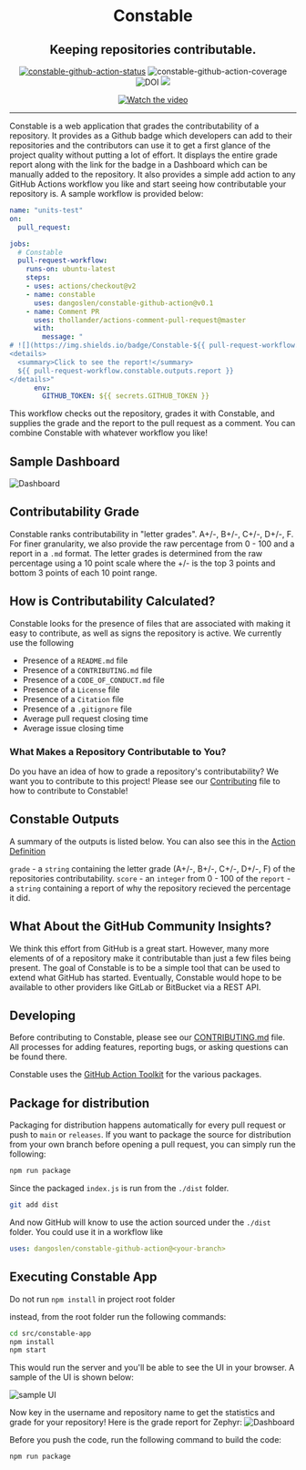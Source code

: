 <div align="center">

  <h1>Constable</h1>

  <h2>Keeping repositories contributable.</h2>

  <a href="https://github.com/dangoslen/constable-github-action/actions"><img alt="constable-github-action-status" src="https://github.com/dangoslen/constable-github-action/workflows/units-test/badge.svg"></a>
  <img alt="constable-github-action-coverage" src="./assets/coverage-badge.svg">
  <img src="https://zenodo.org/badge/291103669.svg" alt="DOI" />
  <img src="https://img.shields.io/badge/Constable-A+-green" />
  
  [![Watch the video](https://github.com/MeghanaVasist/constable-github-action/blob/main/assets/video_thumbnail.png)](https://youtu.be/kizuzz0sTdM)
  
  <!--[![Constable](http://img.youtube.com/vi/NXANSl0S1xA/0.jpg)](http://www.youtube.com/watch?v=NXANSl0S1xA "Constable")--->
  
</div>

---

Constable is a web application that grades the contributability of a repository. It provides as a Github badge which developers can add to their repositories and the contributors can use it to get a first glance of the project quality without putting a lot of effort. It displays the entire grade report along with the link for the badge in a Dashboard which can be manually added to the repository. It also provides a simple add action to any GitHub Actions workflow you like and start seeing how contributable your repository is. A sample workflow is provided below:

```yaml
name: "units-test"
on:
  pull_request:

jobs:
  # Constable
  pull-request-workflow:
    runs-on: ubuntu-latest
    steps:
    - uses: actions/checkout@v2
    - name: constable
      uses: dangoslen/constable-github-action@v0.1
    - name: Comment PR
      uses: thollander/actions-comment-pull-request@master
      with:
        message: "
# ![](https://img.shields.io/badge/Constable-${{ pull-request-workflow.constable.outputs.grade }}-blue)
<details>
  <summary>Click to see the report!</summary>
  ${{ pull-request-workflow.constable.outputs.report }}
</details>"
      env:
        GITHUB_TOKEN: ${{ secrets.GITHUB_TOKEN }}
```

This workflow checks out the repository, grades it with Constable, and supplies the grade and the report to the pull request as a comment. You can combine Constable with whatever workflow you like!

## Sample Dashboard
<img alt="Dashboard" src="https://github.com/MeghanaVasist/constable-github-action/blob/main/assets/Dashboard.JPG"/>

## Contributability Grade

Constable ranks contributability in "letter grades". A+/-, B+/-, C+/-, D+/-, F. For finer granularity, we also provide the raw percentage from 0 - 100 and a report in a `.md` format. The letter grades is determined from the raw percentage using a 10 point scale where the +/- is the top 3 points and bottom 3 points of each 10 point range.

## How is Contributability Calculated?

Constable looks for the presence of files that are associated with making it easy to contribute, as well as signs the repository is active. We currently use the following

* Presence of a `README.md` file
* Presence of a `CONTRIBUTING.md` file
* Presence of a `CODE_OF_CONDUCT.md` file
* Presence of a `License` file
* Presence of a `Citation` file
* Presence of a `.gitignore` file
* Average pull request closing time
* Average issue closing time

### What Makes a Repository Contributable to You?

Do you have an idea of how to grade a repository's contributability? We want you to contribute to this project! Please see our [Contributing](./CONTRIBUTING.md) file to how to contribute to Constable!

## Constable Outputs

A summary of the outputs is listed below. You can also see this in the [Action Definition](./action.yml)

`grade` - a `string` containing the letter grade (A+/-, B+/-, C+/-, D+/-, F) of the repositories contributability.
`score` - an `integer` from 0 - 100 of the
`report` - a `string` containing a report of why the repository recieved the percentage it did. 

## What About the GitHub Community Insights?

We think this effort from GitHub is a great start. However, many more elements of of a repository make it contributable than just a few files being present. The goal of Constable is to be a simple tool that can be used to extend what GitHub has started. Eventually, Constable would hope to be available to other providers like GitLab or BitBucket via a REST API.

## Developing

Before contributing to Constable, please see our [CONTRIBUTING.md](./CONTRIBUTING.md) file. All processes for adding features, reporting bugs, or asking questions can be found there.

Constable uses the [GitHub Action Toolkit](https://github.com/actions/toolkit/blob/master/README.md#packages) for the various packages.

## Package for distribution

Packaging for distribution happens automatically for every pull request or push to `main` or `releases`. If you want to package the source for distribution from your own branch before opening a pull request, you can simply run the following:

```bash
npm run package
```

Since the packaged `index.js` is run from the `./dist` folder.

```bash
git add dist
```

And now GitHub will know to use the action sourced under the `./dist` folder. You could use it in a workflow like 

```yaml
uses: dangoslen/constable-github-action@<your-branch>
```
## Executing Constable App

Do not run ```npm install``` in project root folder 

instead, from the root folder run the following commands:

```bash
cd src/constable-app
npm install
npm start
```
This would run the server and you'll be able to see the UI in your browser. A sample of the UI is shown below:

   <img alt="sample UI" src="./assets/dashboard.png" />
   
Now key in the username and repository name to get the statistics and grade for your repository! Here is the grade report for Zephyr:
<img alt="Dashboard" src="./assets/Dashboard.JPG" />

Before you push the code, run the following command to build the code:
```bash
npm run package
```







